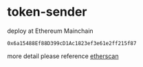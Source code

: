 # token-sender
deploy at Ethereum Mainchain
```
0x6a15488Ef88D399cD1Ac1823ef3e61e2ff215f87
```
more detail please reference [etherscan](https://etherscan.io/address/0x6a15488Ef88D399cD1Ac1823ef3e61e2ff215f87#code)


